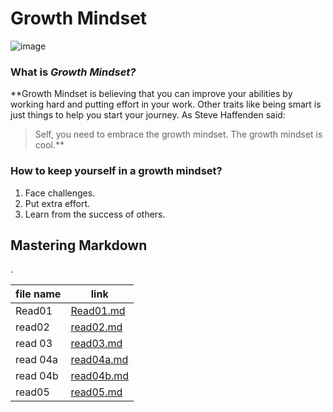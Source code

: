 # Growth Mindset

![image](https://www.mvisd.com/cms/lib/TX02216263/Centricity/Domain/1042/brain-teasers-compressor.png)

### What is **_Growth Mindset?_**
**Growth Mindset is believing that you can improve your abilities by working hard and putting effort in your work. Other traits like being smart is just things to help you start your journey. As Steve Haffenden said:
>Self, you need to embrace the growth mindset. The growth mindset is cool.**


### How to keep yourself in a growth mindset?
1. Face challenges.
2. Put extra effort.
3. Learn from the success of others.

## Mastering Markdown



.



file name  | link
------------- | -------------
Read01 | [Read01.md](https://r-alhayek.github.io/reading-notes/Read01)
read02 | [read02.md](https://r-alhayek.github.io/reading-notes/read02)
read 03| [read03.md](https://r-alhayek.github.io/reading-notes/read03)
read 04a| [read04a.md](https://r-alhayek.github.io/reading-notes/read04a)
read 04b| [read04b.md](https://r-alhayek.github.io/reading-notes/read04b)
read05 | [read05.md](https://r-alhayek.github.io/reading-notes/read05)


